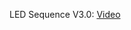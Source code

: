 LED Sequence V3.0: [Video](https://drive.google.com/file/d/1WfbNe7RLprakrV_B0G_XuCTiiov-nO2S/view?usp=share_link)

